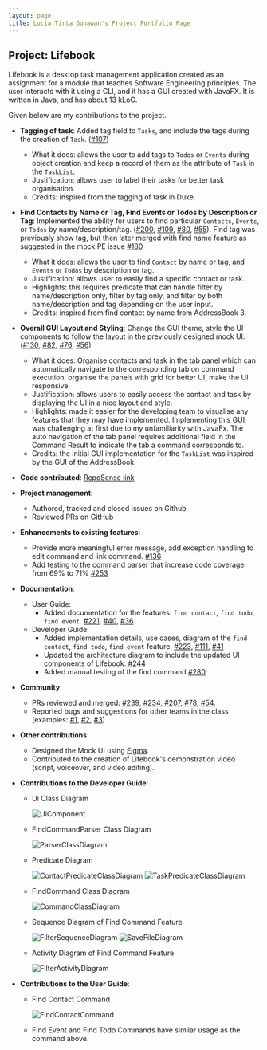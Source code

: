 ```yaml
---
layout: page
title: Lucia Tirta Gunawan's Project Portfolio Page
---
```


## Project: Lifebook

Lifebook is a desktop task management application created as an assignment for a module that teaches Software Engineering principles. The user interacts with it using a CLI, and it has a GUI created with JavaFX. It is written in Java, and has about 13 kLoC.

Given below are my contributions to the project.

* **Tagging of task**: Added tag field to `Tasks`, and include the tags during the creation of `Task`. ([\#107](https://github.com/AY2021S1-CS2103T-F12-4/tp/pull/107))
  * What it does: allows the user to add tags to `Todos` or `Events` during object creation and keep a record of them as the attribute of `Task` in the `TaskList`.
  * Justification: allows user to label their tasks for better task organisation.
  * Credits: inspired from the tagging of task in Duke.

* **Find Contacts by Name or Tag, Find Events or Todos by Description or Tag**: Implemented the ability for users to find particular `Contacts`, `Events`, or `Todos` by name/description/tag. ([\#200](https://github.com/AY2021S1-CS2103T-F12-4/tp/pull/200), [\#109](https://github.com/AY2021S1-CS2103T-F12-4/tp/pull/109), [\#80](https://github.com/AY2021S1-CS2103T-F12-4/tp/pull/80), [\#55](https://github.com/AY2021S1-CS2103T-F12-4/tp/pull/55)). Find tag was previously show tag, but  then later merged with find name feature as suggested in the mock PE issue [\#180](https://github.com/AY2021S1-CS2103T-F12-4/tp/issues/180)
  * What it does: allows the user to find `Contact` by name or tag, and `Events` or `Todos` by description or tag.
  * Justification:  allows user to easily find a specific contact or task.
  * Highlights: this requires predicate that can handle filter by name/description only, filter by tag only, and filter by both name/description and tag depending on the user input.
  * Credits: inspired from find contact by name from AddressBook 3.

* **Overall GUI Layout and Styling**: Change the GUI theme, style the UI components to follow the layout in the previously designed mock UI. ([\#130](https://github.com/AY2021S1-CS2103T-F12-4/tp/pull/130), [\#82](https://github.com/AY2021S1-CS2103T-F12-4/tp/pull/82), [\#76](https://github.com/AY2021S1-CS2103T-F12-4/tp/pull/76), [\#56](https://github.com/AY2021S1-CS2103T-F12-4/tp/pull/56))
  * What it does: Organise contacts and task in the tab panel which can automatically navigate to the corresponding tab on command execution, organise the panels with grid for better UI, make the UI responsive
  * Justification:  allows users to easily access the contact and task by displaying the UI in a nice layout and style.
  * Highlights: made it easier for the developing team to visualise any features that they may have implemented. Implementing this GUI was challenging at first due to my unfamiliarity with JavaFx. The auto navigation of the tab panel requires additional field in the Command Result to indicate the tab a command corresponds to.
  * Credits: the initial GUI implementation for the `TaskList` was inspired by the GUI of the AddressBook.


* **Code contributed**: [RepoSense link](https://nus-cs2103-ay2021s1.github.io/tp-dashboard/#breakdown=true&search=&sort=groupTitle&sortWithin=title&since=2020-08-14&timeframe=commit&mergegroup=&groupSelect=groupByRepos&checkedFileTypes=docs~functional-code~test-code~other&tabOpen=true&tabType=authorship&tabAuthor=luciatirta&tabRepo=AY2021S1-CS2103T-F12-4%2Ftp%5Bmaster%5D&authorshipIsMergeGroup=false&authorshipFileTypes=docs~functional-code~test-code)

* **Project management**:
  * Authored, tracked and closed issues on Github
  * Reviewed PRs on GitHub

* **Enhancements to existing features**:
  * Provide more meaningful error message, add exception handling to edit command and link command. [\#136](https://github.com/AY2021S1-CS2103T-F12-4/tp/pull/136)
  * Add testing to the command parser that increase code coverage from 69% to 71% [\#253](https://github.com/AY2021S1-CS2103T-F12-4/tp/pull/253)

* **Documentation**:
  * User Guide:
    * Added documentation for the features: `find contact`, `find todo`, `find event`. [\#221](https://github.com/AY2021S1-CS2103T-F12-4/tp/pull/221), [\#40](https://github.com/AY2021S1-CS2103T-F12-4/tp/pull/40), [\#36](https://github.com/AY2021S1-CS2103T-F12-4/tp/pull/36)
  * Developer Guide:
    * Added implementation details, use cases, diagram of the `find contact`, `find todo`, `find event` feature. [\#223](https://github.com/AY2021S1-CS2103T-F12-4/tp/pull/223), [\#111](https://github.com/AY2021S1-CS2103T-F12-4/tp/pull/111), [\#41](https://github.com/AY2021S1-CS2103T-F12-4/tp/pull/41)
    * Updated the architecture diagram to include the updated UI components of Lifebook. [\#244](https://github.com/AY2021S1-CS2103T-F12-4/tp/pull/244)
    * Added manual testing of the find command [\#280](https://github.com/AY2021S1-CS2103T-F12-4/tp/pull/280)

* **Community**:
  * PRs reviewed and merged: [\#239](https://github.com/AY2021S1-CS2103T-F12-4/tp/pull/239), [\#234](https://github.com/AY2021S1-CS2103T-F12-4/tp/pull/234), [\#207](https://github.com/AY2021S1-CS2103T-F12-4/tp/pull/207), [\#78](https://github.com/AY2021S1-CS2103T-F12-4/tp/pull/78), [\#54](https://github.com/AY2021S1-CS2103T-F12-4/tp/pull/54).
  * Reported bugs and suggestions for other teams in the class (examples: [\#1](https://github.com/luciatirta/ped/issues/1), [\#2](https://github.com/Caleblyx/ped/issues/2), [\#3](https://github.com/Caleblyx/ped/issues/3))

* **Other contributions**:
  * Designed the Mock UI using [Figma](https://www.figma.com/file/B1tC0wFEH80wViZf6EQCId/Lifebook?node-id=0%3A1).
  * Contributed to the creation of Lifebook's demonstration video (script, voiceover, and video editing).

* **Contributions to the Developer Guide**:

    * Ui Class Diagram

        ![UiComponent](../images/UpdatedUiClassDiagram.png)

    * FindCommandParser Class Diagram

        ![ParserClassDiagram](../images/findFunction/FindCommandParserClassDiagram.png)
        
    * Predicate Diagram
    
        ![ContactPredicateClassDiagram](../images/findFunction/ContactMatchesFindKeywordPredicate.png)
        ![TaskPredicateClassDiagram](../images/findFunction/TaskMatchesFindKeywordPredicate.png)

    * FindCommand Class Diagram

        ![CommandClassDiagram](../images/findFunction/FindCommandClassDiagram.png)

    * Sequence Diagram of Find Command Feature

        ![FilterSequenceDiagram](../images/findFunction/FindCommandSequenceDiagram.png)
        ![SaveFileDiagram](../images/findFunction/SaveLifebook.png)

    * Activity Diagram of Find Command Feature

        ![FilterActivityDiagram](../images/findFunction/FindCommandActivityDiagram.png)
        
* **Contributions to the User Guide**:

    * Find Contact Command 

        ![FindContactCommand](../images/PPP-luciatirta/findContactCommand.png)
    
    * Find Event and Find Todo Commands have similar usage as the command above.
